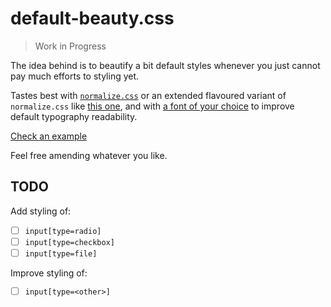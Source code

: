 # default-beauty.css

> Work in Progress

The idea behind is to beautify a bit default styles whenever you just cannot pay much efforts to styling yet.

Tastes best with [`normalize.css`](https://github.com/necolas/normalize.css) or an extended flavoured 
variant of `normalize.css` like [this one](https://github.com/OleksiyRudenko/normalize.css), and
with [a font of your choice](https://www.w3schools.com/howto/howto_google_fonts.asp)
to improve default typography readability.

[Check an example](https://oleksiyrudenko.github.io/default-beauty.css/)

Feel free amending whatever you like.

## TODO

Add styling of:
 - [ ] `input[type=radio]`
 - [ ] `input[type=checkbox]`
 - [ ] `input[type=file]`
 
Improve styling of:
 - [ ] `input[type=<other>]`
 